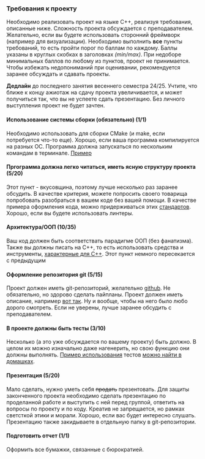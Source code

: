 ### Требования к проекту

Необходимо реализовать проект на языке C++, реализуя требования, описанные ниже. Сложность проекта обсуждается с преподавателем. Желательно, если вы будете использовать сторонний фреймворк (например для визуализации). Необходимо выполнить __все__ пункты требований, то есть пройти порог по баллам по каждому. Баллы указаны в круглых скобках в заголовках _(min/max)_. При недоборе минимальных баллов по любому из пунктов, проект не принимается. 
Чтобы избежать недопониманий при оценивании, рекомендуется заранее обсуждать и сдавать проекты. 

__Дедлайн__ до последнего занятия весеннего семестра 24/25. Учтите, что ближе к концу ажиотаж на сдачу проекта увеличивается, и может получиться так, что вы не успеете сдать презентацию. Без личного выступления проект не будет зачтен.

#### Использование системы сборки (обязательно) (1/1)

Необходимо использовать для сборки CMake (и make, если потребуется что-то еще). Хорошо, если ваша программа компилируется на разных ОС. Программа должна запускаться по нескольким командам в терминале. [Пример](https://github.com/rosritter/ksa_plate_numbers_yolov8_detection)

#### Пргограмма должна легко читаться, иметь ясную структуру проекта (5/20)
Этот пункт - вкусовщина, поэтому лучше несколько раз заранее обсудить. В качестве критерия, можете попросить своего товарища попробовать разобраться в вашем коде без вашей помощи. В качестве примера оформления кода, можно придерживаться этих [стандартов](https://google.github.io/styleguide/cppguide.html). Хорошо, если вы будете использовать линтеры.

#### Архитектура/ООП (10/35)
Ваш код должен быть соответствать парадигме ООП (без фанатизма). Также вы должны писать на C++, то есть использовать средства и инструменты, [характерные для С++](https://en.wikipedia.org/wiki/When_in_Rome,_do_as_the_Romans_do#:~:text=The%20proverb%20means%20that%20it,of%20a%20place%20being%20visited.).  Этот пункт немного пересекается с предыдущим

#### Оформление репозитория git (5/15)
Проект должен иметь git-репозиторий, желательно [github](github.com). Не обязательно, но здорово сделать пайпланы. Проект должен иметь описание, например [вот так](https://github.com/sergeykoryagin/bank). Ну и вообще, чтобы на него было любо дорого смотреть. Если не уверены, лучше заранее обсудить с преподавателем.

#### В проекте должны быть тесты (3/10)
Несколько (а это уже обсуждается по вашему проекту) быть должно. В целом их можно изначально даже нагенерить, но свою функцию они должны выполнять. [Пример использования](https://github.com/rosritter/CppTeaching/blob/master/homeWork/05/CMakeLists.txt#L56) тестов [можно найти в домашках](https://github.com/rosritter/CppTeaching/blob/master/homeWork/05/tests/test_fib.cpp).

#### Презентация (5/20)
Мало сделать, нужно уметь себя ~~продать~~ презентовать. Для защиты законченного проекта необходимо сделать презентацию по проделанной работе и выступить с ней перед группой, ответить на вопросы по проекту и по коду. Креатив не запрещается, но рамках светсткой этики и морали. Хорошо, если вас будет интересно слушать. Презентацию также закидываете в отдельную папку в git-репозитории.

#### Подготовить отчет (1/1)
Оформить все бумажки, связанные с бюрократией.
